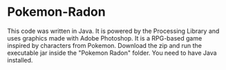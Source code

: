 # Pokemon-Radon

This code was written in Java. It is powered by the Processing Library and uses graphics made with Adobe Photoshop.
It is a RPG-based game inspired by characters from Pokemon.
Download the zip and run the executable jar inside the "Pokemon Radon" folder. You need to have Java installed.
